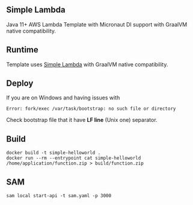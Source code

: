 ## Simple Lambda

Java 11+ AWS Lambda Template with Micronaut DI support with GraalVM native compatibility.

## Runtime

Template uses [Simple Lambda](https://github.com/GoodforGod/simple-awslambda) with GraalVM native compatibility.

## Deploy

If you are on Windows and having issues with 
```
Error: fork/exec /var/task/bootstrap: no such file or directory
```

Check bootstrap file that it have **LF line** (Unix one) separator.

## Build

```shell
docker build -t simple-helloworld .
docker run --rm --entrypoint cat simple-helloworld /home/application/function.zip > build/function.zip
```

## SAM

```shell
sam local start-api -t sam.yaml -p 3000
```
